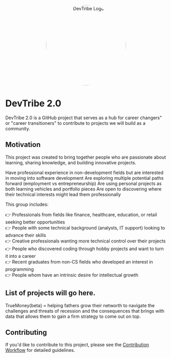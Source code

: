 <p align="center">
  <img src="https://github.com/user-attachments/assets/23742e80-e1fd-4a7b-a169-8b9a9d997d4b" alt="DevTribe Logo" style="border-radius:250px;" width="250px" height="250px" >
</p>

# DevTribe 2.0

DevTribe 2.0 is a GitHub project that serves as a hub for career changers" or "career transitioners" to contribute to projects we will build as a community.


## Motivation

This project was created to bring together people who are passionate about learning, sharing knowledge, and building innovative projects. 

Have professional experience in non-development fields but are interested in moving into software development
Are exploring multiple potential paths forward (employment vs entrepreneurship)
Are using personal projects as both learning vehicles and portfolio pieces
Are open to discovering where their technical interests might lead them professionally

This group includes:

👉 Professionals from fields like finance, healthcare, education, or retail seeking better opportunities<br>
👉 People with some technical background (analysts, IT support) looking to advance their skills<br>
👉 Creative professionals wanting more technical control over their projects<br>
👉 People who discovered coding through hobby projects and want to turn it into a career<br>
👉 Recent graduates from non-CS fields who developed an interest in programming<br>
👉 People whom have an intrinsic desire for intellectual growth<br>


##  List of projects will go here.
TrueMoney(beta) = helping fathers grow their networth to navigate the challenges and threats of recession and the consequences that brings with data that allows them to gain a firm strategy to come out on top.

## Contributing
If you'd like to contribute to this project, please see the [Contribution Workflow](CONTRIBUTING.md) for detailed guidelines.